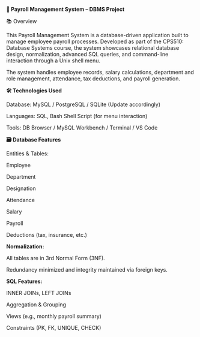 **💼 Payroll Management System – DBMS Project**

📚 Overview

This Payroll Management System is a database-driven application built to manage employee payroll processes. Developed as part of the CPS510: Database Systems course, the system showcases relational database design, normalization, advanced SQL queries, and command-line interaction through a Unix shell menu.

The system handles employee records, salary calculations, department and role management, attendance, tax deductions, and payroll generation.

**🛠️ Technologies Used**

Database: MySQL / PostgreSQL / SQLite (Update accordingly)

Languages: SQL, Bash Shell Script (for menu interaction)

Tools: DB Browser / MySQL Workbench / Terminal / VS Code

**🗃️ Database Features**

Entities & Tables:

Employee

Department

Designation

Attendance

Salary

Payroll

Deductions (tax, insurance, etc.)

**Normalization:**

All tables are in 3rd Normal Form (3NF).

Redundancy minimized and integrity maintained via foreign keys.

**SQL Features:**

INNER JOINs, LEFT JOINs

Aggregation & Grouping

Views (e.g., monthly payroll summary)

Constraints (PK, FK, UNIQUE, CHECK)
